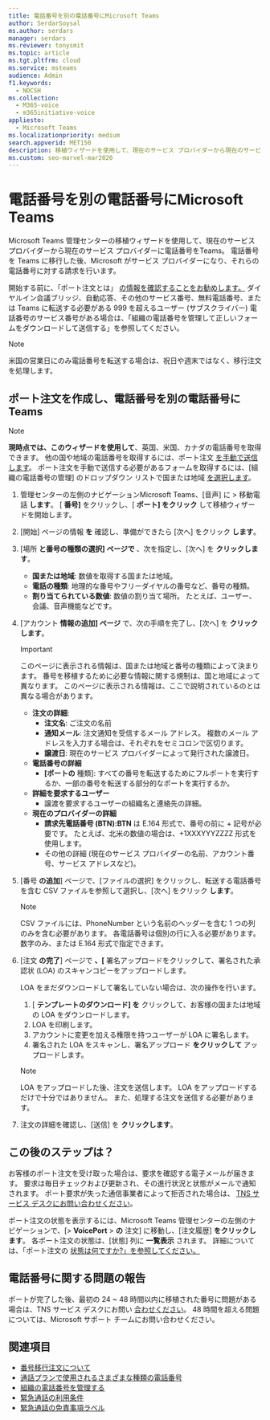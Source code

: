 ```yaml
---
title: 電話番号を別の電話番号にMicrosoft Teams
author: SerdarSoysal
ms.author: serdars
manager: serdars
ms.reviewer: tonysmit
ms.topic: article
ms.tgt.pltfrm: cloud
ms.service: msteams
audience: Admin
f1.keywords:
  - NOCSH
ms.collection:
  - M365-voice
  - m365initiative-voice
appliesto:
  - Microsoft Teams
ms.localizationpriority: medium
search.appverid: MET150
description: 移植ウィザードを使用して、現在のサービス プロバイダーから現在のサービス プロバイダーに電話番号を転送する方法Microsoft Teams。
ms.custom: seo-marvel-mar2020
---
```


# <a name="transfer-phone-numbers-to-microsoft-teams"></a>電話番号を別の電話番号にMicrosoft Teams

Microsoft Teams 管理センターの移植ウィザードを使用して、現在のサービス プロバイダーから現在のサービス プロバイダーに電話番号をTeams。 電話番号を Teams に移行した後、Microsoft がサービス プロバイダーになり、それらの電話番号に対する請求を行います。

開始する前に、「ポート注文とは」 [の情報を確認することをお勧めします。](port-order-overview.md) ダイヤルイン会議ブリッジ、自動応答、その他のサービス番号、無料電話番号、または Teams に転送する必要がある 999 を超えるユーザー (サブスクライバー) 電話番号のサービス番号がある場合は、「組織の電話番号を管理して正しいフォームをダウンロード[](../manage-phone-numbers-for-your-organization/manage-phone-numbers-for-your-organization.md)して送信する」を参照してください。

  > [!NOTE]
  > 米国の営業日にのみ電話番号を転送する場合は、祝日や週末ではなく、移行注文を処理します。

## <a name="create-a-port-order-and-transfer-your-phone-numbers-to-teams"></a>ポート注文を作成し、電話番号を別の電話番号にTeams

> [!NOTE]
> **現時点では、このウィザードを使用して**、英国、米国、カナダの電話番号を取得できます。 他の国や地域の電話番号を取得するには、ポート注文 [を手動で送信します](manually-submit-port-order.md)。 ポート注文を手動で送信する必要があるフォームを取得するには、[組織の電話番号の管理] のドロップダウン リストで国または地域 [を選択します](../manage-phone-numbers-for-your-organization/manage-phone-numbers-for-your-organization.md)。

1. 管理センターの左側のナビゲーションMicrosoft Teams、[音声] に > 移動電話 **します**。 [ **番号]** をクリックし、[ **ポート] をクリック** して移植ウィザードを開始します。
2. [開始] ページの情報 **を** 確認し、準備ができたら [次へ] をクリック **します**。
3. [場所 **と番号の種類の選択] ページで** 、次を指定し、[次へ] を **クリックします**。

    - **国または地域**: 数値を取得する国または地域。
    - **電話の種類**: 地理的な番号やフリーダイヤルの番号など、番号の種類。
    - **割り当てられている数値**: 数値の割り当て場所。 たとえば、ユーザー、会議、音声機能などです。

4. [アカウント **情報の追加] ページ** で、次の手順を完了し、[次へ] を **クリックします**。

    > [!IMPORTANT]
    > このページに表示される情報は、国または地域と番号の種類によって決まります。 番号を移植するために必要な情報に関する規制は、国と地域によって異なります。 このページに表示される情報は、ここで説明されているのとは異なる場合があります。

    - **注文の詳細**: 
        - **注文名**: ご注文の名前
        - **通知メール**: 注文通知を受信するメール アドレス。 複数のメール アドレスを入力する場合は、それぞれをセミコロンで区切ります。
        - **譲渡日**: 現在のサービス プロバイダーによって発行された譲渡日。
    - **電話番号の詳細**
        - **[ポートの** 種類]: すべての番号を転送するためにフルポートを実行するか、一部の番号を転送する部分的なポートを実行するか。
    - **詳細を要求するユーザー**  
        - 譲渡を要求するユーザーの組織名と連絡先の詳細。
    - **現在のプロバイダーの詳細**
        - **請求先電話番号 (BTN):BTN** は E.164 形式で、番号の前に + 記号が必要です。 たとえば、北米の数値の場合は、+1XXXYYYZZZZ 形式を使用します。
        - その他の詳細 (現在のサービス プロバイダーの名前、アカウント番号、サービス アドレスなど)。
            
5. [番号 **の追加**] ページで、[ファイルの選択] をクリックし、転送する電話番号を含む CSV ファイルを参照して選択し、[次へ] をクリック **します**。  

    > [!NOTE]
    > CSV ファイルには、PhoneNumber という名前のヘッダーを含む 1 つの列のみを含む必要があります。 各電話番号は個別の行に入る必要があります。数字のみ、または E.164 形式で指定できます。

6. [注文 **の完了**] ページで **、[** 署名アップロードをクリックして、署名された承認状 (LOA) のスキャンコピーをアップロードします。

    LOA をまだダウンロードして署名していない場合は、次の操作を行います。
    
    1. [ **テンプレートのダウンロード] を** クリックして、お客様の国または地域の LOA をダウンロードします。 
    2. LOA を印刷します。
    3. アカウントに変更を加える権限を持つユーザーが LOA に署名します。
    4. 署名された LOA をスキャンし、署名アップロード **をクリックして** アップロードします。

    > [!NOTE]
    > LOA をアップロードした後、注文を送信します。 LOA をアップロードするだけで十分ではありません。 また、処理する注文を送信する必要があります。

7. 注文の詳細を確認し、[送信] を **クリックします**。


## <a name="what-happens-next"></a>この後のステップは？

お客様のポート注文を受け取った場合は、要求を確認する電子メールが届きます。 要求は毎日チェックおよび更新され、その進行状況と状態がメールで通知されます。 ポート要求が失った通信事業者によって拒否された場合は、 [TNS サービス デスクにお問い合わせください](../manage-phone-numbers-for-your-organization/contact-tns-service-desk.md)。

ポート注文の状態を表示するには、Microsoft Teams 管理センターの左側のナビゲーションで、[> **VoicePort** >  **の** 注文] に移動し、[注文履歴] **をクリックします**。 各ポート注文の状態は、[状態] 列に **一覧表示** されます。 詳細については、「ポート注文の [状態は何ですか?」を参照してください。](port-order-status.md)


## <a name="reporting-telephone-number-issues"></a>電話番号に関する問題の報告
ポートが完了した後、最初の 24 ~ 48 時間以内に移植された番号に問題がある場合は、TNS サービス デスクにお問い [合わせください](../manage-phone-numbers-for-your-organization/contact-tns-service-desk.md)。 48 時間を超える問題については、Microsoft サポート チームにお問い合わせください。

## <a name="related-topics"></a>関連項目

- [番号移行注文について](port-order-overview.md)
- [通話プランで使用されるさまざまな種類の電話番号](../different-kinds-of-phone-numbers-used-for-calling-plans.md)
- [組織の電話番号を管理する](../manage-phone-numbers-for-your-organization/manage-phone-numbers-for-your-organization.md)
- [緊急通話の利用条件](../emergency-calling-terms-and-conditions.md)
- [緊急通話の免責事項ラベル](https://github.com/MicrosoftDocs/OfficeDocs-SkypeForBusiness/blob/live/Teams/downloads/emergency-calling/emergency-calling-label-(en-us)-(v.1.0).zip?raw=true)
